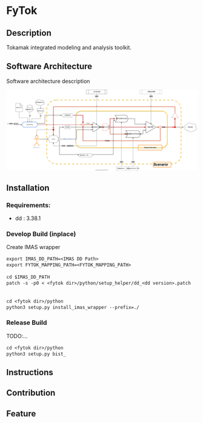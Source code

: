 FyTok
==================================================

## Description
  
  Tokamak integrated modeling and analysis toolkit.

## Software Architecture
Software architecture description

![Image](docs/figures/fytok.svg "FuYun")

## Installation

### Requirements:
  - dd : 3.38.1

### Develop Build (inplace) 

Create IMAS wrapper

```{bash}
export IMAS_DD_PATH=<IMAS DD Path>
export FYTOK_MAPPING_PATH=<FYTOK_MAPPING_PATH>

cd $IMAS_DD_PATH
patch -s -p0 < <fytok dir>/python/setup_helper/dd_<dd version>.patch


cd <fytok dir>/python
python3 setup.py install_imas_wrapper --prefix=./
```
 
### Release Build

TODO:...

```{bash}
cd <fytok dir>/python
python3 setup.py bist_
```

## Instructions

 
## Contribution




##  Feature
 
 
